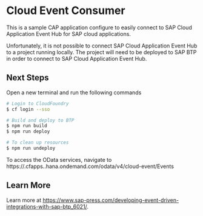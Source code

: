 # Cloud Event Consumer

This is a sample CAP application configure to easily connect to SAP Cloud Application Event Hub for SAP cloud applications.

Unfortunately, it is not possible to connect SAP Cloud Application Event Hub to a project running locally. The project will need to be deployed to SAP BTP in order to connect to SAP Cloud Application Event Hub.

## Next Steps

Open a new terminal and run the following commands
```bash
# Login to CloudFoundry
$ cf login --sso

# Build and deploy to BTP
$ npm run build
$ npm run deploy

# To clean up resources
$ npm run undeploy
```

To access the OData services, navigate to https://<app-route>.cfapps.<region>.hana.ondemand.com/odata/v4/cloud-event/Events

## Learn More

Learn more at https://www.sap-press.com/developing-event-driven-integrations-with-sap-btp_6021/.
